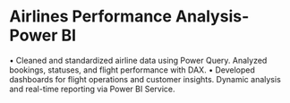 # Airlines Performance Analysis- Power BI
•	Cleaned and standardized airline data using Power Query. Analyzed bookings, statuses, and flight performance with DAX.
•	Developed dashboards for flight operations and customer insights. Dynamic analysis and real-time reporting via Power BI Service.

